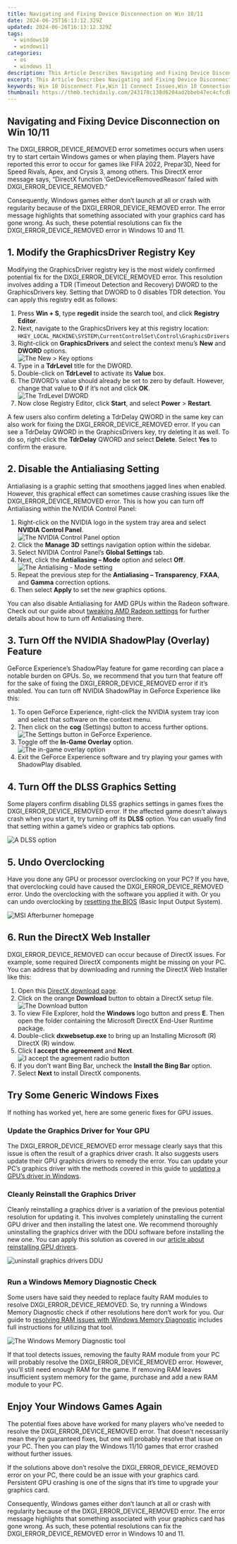 ```yaml
---
title: Navigating and Fixing Device Disconnection on Win 10/11
date: 2024-06-25T16:13:12.329Z
updated: 2024-06-26T16:13:12.329Z
tags:
  - windows10
  - windows11
categories:
  - os
  - windows 11
description: This Article Describes Navigating and Fixing Device Disconnection on Win 10/11
excerpt: This Article Describes Navigating and Fixing Device Disconnection on Win 10/11
keywords: Win 10 Disconnect Fix,Win 11 Connect Issues,Win 10 Connection Troubleshoot,Win 11 Device Separation,Fixing Windows 10 Disconnections,Win 10/11 Network Reset,Resolve Win 10 Disconnects
thumbnail: https://thmb.techidaily.com/243178c138d6204ad2bbeb47ec4cfcdba020958c11cab04cb22d5f5327eef01b.jpg
---
```


## Navigating and Fixing Device Disconnection on Win 10/11

 The DXGI\_ERROR\_DEVICE\_REMOVED error sometimes occurs when users try to start certain Windows games or when playing them. Players have reported this error to occur for games like FIFA 2022, Prepar3D, Need for Speed Rivals, Apex, and Crysis 3, among others. This DirectX error message says, “DirectX function ‘GetDeviceRemovedReason’ failed with DXGI\_ERROR\_DEVICE\_REMOVED.”

 Consequently, Windows games either don’t launch at all or crash with regularity because of the DXGI\_ERROR\_DEVICE\_REMOVED error. The error message highlights that something associated with your graphics card has gone wrong. As such, these potential resolutions can fix the DXGI\_ERROR\_DEVICE\_REMOVED error in Windows 10 and 11\.

## 1\. Modify the GraphicsDriver Registry Key

 Modifying the GraphicsDriver registry key is the most widely confirmed potential fix for the DXGI\_ERROR\_DEVICE\_REMOVED error. This resolution involves adding a TDR (Timeout Detection and Recovery) DWORD to the GraphicsDrivers key. Setting that DWORD to 0 disables TDR detection. You can apply this registry edit as follows:

1. Press **Win + S**, type **regedit** inside the search tool, and click **Registry Editor**.
2. Next, navigate to the GraphicsDrivers key at this registry location:  
`HKEY_LOCAL_MACHINE\SYSTEM\CurrentControlSet\Control\GraphicsDrivers`
3. Right-click on **GraphicsDrivers** and select the context menu’s **New** and **DWORD** options.  
![The New > Key options](https://static1.makeuseofimages.com/wordpress/wp-content/uploads/2023/06/the-new-key-options.jpg)
4. Type in a **TdrLevel** title for the DWORD.
5. Double-click on **TdrLevel** to activate its **Value** box.
6. The DWORD’s value should already be set to zero by default. However, change that value to **0** if it’s not and click **OK**.  
![The TrdLevel DWORD](https://static1.makeuseofimages.com/wordpress/wp-content/uploads/2023/06/trdlevel-dword.jpg)
7. Now close Registry Editor, click **Start**, and select **Power** \> **Restart**.

 A few users also confirm deleting a TdrDelay QWORD in the same key can also work for fixing the DXGI\_ERROR\_DEVICE\_REMOVED error. If you can see a TdrDelay QWORD in the GraphicsDrivers key, try deleting it as well. To do so, right-click the **TdrDelay** QWORD and select **Delete**. Select **Yes** to confirm the erasure.

## 2\. Disable the Antialiasing Setting

 Antialiasing is a graphic setting that smoothens jagged lines when enabled. However, this graphical effect can sometimes cause crashing issues like the DXGI\_ERROR\_DEVICE\_REMOVED error. This is how you can turn off Antialiasing within the NVIDIA Control Panel:

1. Right-click on the NVIDIA logo in the system tray area and select **NVIDIA Control Panel**.  
![The NVIDIA Control Panel option](https://static1.makeuseofimages.com/wordpress/wp-content/uploads/2023/06/nvidia-geforce-experience.jpg)
2. Click the **Manage 3D** settings navigation option within the sidebar.
3. Select NVIDIA Control Panel’s **Global Settings** tab.
4. Next, click the **Antialiasing – Mode** option and select **Off**.  
![The Antialising - Mode setting](https://static1.makeuseofimages.com/wordpress/wp-content/uploads/2023/06/antialiasing.jpg)
5. Repeat the previous step for the **Antialiasing – Transparency**, **FXAA**, and **Gamma** correction options.
6. Then select **Apply** to set the new graphics options.

 You can also disable Antialiasing for AMD GPUs within the Radeon software. Check out our guide about [tweaking AMD Radeon settings](https://www.makeuseof.com/amd-radeon-settings-gaming-performance-windows/) for further details about how to turn off Antialiasing there.

## 3\. Turn Off the NVIDIA ShadowPlay (Overlay) Feature

 GeForce Experience’s ShadowPlay feature for game recording can place a notable burden on GPUs. So, we recommend that you turn that feature off for the sake of fixing the DXGI\_ERROR\_DEVICE\_REMOVED error if it’s enabled. You can turn off NVIDIA ShadowPlay in GeForce Experience like this:

1. To open GeForce Experience, right-click the NVIDIA system tray icon and select that software on the context menu.
2. Then click on the **cog** (Settings) button to access further options.  
![The Settings button in GeForce Experience.](https://static1.makeuseofimages.com/wordpress/wp-content/uploads/2023/06/settings-button.jpg)
3. Toggle off the **In-Game Overlay** option.  
![The in-game overlay option](https://static1.makeuseofimages.com/wordpress/wp-content/uploads/2023/06/in-game-overlay.jpg)
4. Exit the GeForce Experience software and try playing your games with ShadowPlay disabled.

## 4\. Turn Off the DLSS Graphics Setting

 Some players confirm disabling DLSS graphics settings in games fixes the DXGI\_ERROR\_DEVICE\_REMOVED error. If the affected game doesn’t always crash when you start it, try turning off its **DLSS** option. You can usually find that setting within a game’s video or graphics tab options.

![A DLSS option](https://static1.makeuseofimages.com/wordpress/wp-content/uploads/2023/06/dlss-option.jpg)

## 5\. Undo Overclocking

 Have you done any GPU or processor overclocking on your PC? If you have, that overclocking could have caused the DXGI\_ERROR\_DEVICE\_REMOVED error. Undo the overclocking with the software you applied it with. Or you can undo overclocking by [resetting the BIOS](https://www.makeuseof.com/tag/reset-bios-default-settings-computer/) (Basic Input Output System).

![MSI Afterburner homepage](https://static1.makeuseofimages.com/wordpress/wp-content/uploads/2023/05/msi-afterburner.jpg)

## 6\. Run the DirectX Web Installer

 DXGI\_ERROR\_DEVICE\_REMOVED can occur because of DirectX issues. For example, some required DirectX components might be missing on your PC. You can address that by downloading and running the DirectX Web Installer like this:

1. Open this [DirectX download page](https://www.microsoft.com/en-us/download/details.aspx?id=35).
2. Click on the orange **Download** button to obtain a DirectX setup file.  
![The Download button](https://static1.makeuseofimages.com/wordpress/wp-content/uploads/2023/06/download-button.jpg)
3. To view File Explorer, hold the **Windows** logo button and press **E**. Then open the folder containing the Microsoft DirectX End-User Runtime package.
4. Double-click **dxwebsetup.exe** to bring up an Installing Microsoft (R) DirectX (R) window.
5. Click **I accept the agreement** and **Next**.  
![I accept the agreement radio button](https://static1.makeuseofimages.com/wordpress/wp-content/uploads/2023/06/i-accept-the-radio-button.jpg)
6. If you don’t want Bing Bar, uncheck the **Install the Bing Bar** option.
7. Select **Next** to install DirectX components.

## Try Some Generic Windows Fixes

 If nothing has worked yet, here are some generic fixes for GPU issues.

### Update the Graphics Driver for Your GPU

 The DXGI\_ERROR\_DEVICE\_REMOVED error message clearly says that this issue is often the result of a graphics driver crash. It also suggests users update their GPU graphics drivers to remedy the error. You can update your PC’s graphics driver with the methods covered in this guide to [updating a GPU’s driver in Windows](https://www.makeuseof.com/update-graphics-drivers-in-windows-10/).

### Cleanly Reinstall the Graphics Driver

 Cleanly reinstalling a graphics driver is a variation of the previous potential resolution for updating it. This involves completely uninstalling the current GPU driver and then installing the latest one. We recommend thoroughly uninstalling the graphics driver with the DDU software before installing the new one. You can apply this solution as covered in our [article about reinstalling GPU drivers](https://www.makeuseof.com/how-to-cleanly-install-and-reinstall-gpu-drivers-on-windows/).

![uninstall graphics drivers DDU](https://static1.makeuseofimages.com/wordpress/wp-content/uploads/2023/01/uninstall-graphics-drivers-ddu.jpg)

##

### Run a Windows Memory Diagnostic Check

 Some users have said they needed to replace faulty RAM modules to resolve DXGI\_ERROR\_DEVICE\_REMOVED. So, try running a Windows Memory Diagnostic check if other resolutions here don’t work for you. Our guide to [resolving RAM issues with Windows Memory Diagnostic](https://www.makeuseof.com/windows-memory-diagnostic-tool-guide/) includes full instructions for utilizing that tool.

![The Windows Memory Diagnostic tool](https://static1.makeuseofimages.com/wordpress/wp-content/uploads/2023/06/the-windows-memory-diagnostic-tool.jpg)

 If that tool detects issues, removing the faulty RAM module from your PC will probably resolve the DXGI\_ERROR\_DEVICE\_REMOVED error. However, you’ll still need enough RAM for the game. If removing RAM leaves insufficient system memory for the game, purchase and add a new RAM module to your PC.

## Enjoy Your Windows Games Again

 The potential fixes above have worked for many players who’ve needed to resolve the DXGI\_ERROR\_DEVICE\_REMOVED error. That doesn’t necessarily mean they’re guaranteed fixes, but one will probably resolve that issue on your PC. Then you can play the Windows 11/10 games that error crashed without further issues.

 If the solutions above don’t resolve the DXGI\_ERROR\_DEVICE\_REMOVED error on your PC, there could be an issue with your graphics card. Persistent GPU crashing is one of the signs that it’s time to upgrade your graphics card.

 Consequently, Windows games either don’t launch at all or crash with regularity because of the DXGI\_ERROR\_DEVICE\_REMOVED error. The error message highlights that something associated with your graphics card has gone wrong. As such, these potential resolutions can fix the DXGI\_ERROR\_DEVICE\_REMOVED error in Windows 10 and 11\.



<ins class="adsbygoogle"
      style="display:block"
      data-ad-client="ca-pub-7571918770474297"
      data-ad-slot="8358498916"
      data-ad-format="auto"
      data-full-width-responsive="true"></ins>